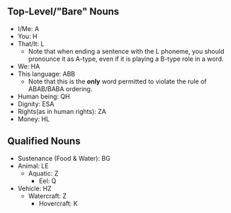 ## Top-Level/"Bare" Nouns

- I/Me: A
- You: H
- That/It: L
	- Note that when ending a sentence with the L phoneme, you should pronounce it as A-type, even if it is playing a B-type role in a word.
- We: HA
- This language: ABB
	- Note that this is the **only** word permitted to violate the rule of ABAB/BABA ordering.
- Human being: QH
- Dignity: ESA
- Rights(as in human rights): ZA
- Money: HL

## Qualified Nouns

- Sustenance (Food & Water): BG
- Animal: LE
	- Aquatic: Z
		- Eel: Q
- Vehicle: HZ
	- Watercraft: Z
		- Hovercraft: K